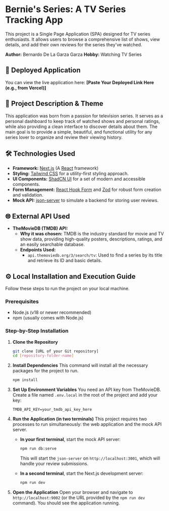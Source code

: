 # Bernie's Series: A TV Series Tracking App

This project is a Single Page Application (SPA) designed for TV series enthusiasts. It allows users to browse a comprehensive list of shows, view details, and add their own reviews for the series they've watched.

**Author:** Bernardo De La Garza Garza
**Hobby:** Watching TV Series

## 🚀 Deployed Application

You can view the live application here: **[Paste Your Deployed Link Here (e.g., from Vercel)]**

## 📝 Project Description & Theme

This application was born from a passion for television series. It serves as a personal dashboard to keep track of watched shows and personal ratings, while also providing a clean interface to discover details about them. The main goal is to provide a simple, beautiful, and functional utility for any series lover to organize and review their viewing history.

## 🛠️ Technologies Used

*   **Framework:** [Next.js](https://nextjs.org/) (A [React](https://reactjs.org/) framework)
*   **Styling:** [Tailwind CSS](https://tailwindcss.com/) for a utility-first styling approach.
*   **UI Components:** [ShadCN UI](https://ui.shadcn.com/) for a set of modern and accessible components.
*   **Form Management:** [React Hook Form](https://react-hook-form.com/) and [Zod](https://zod.dev/) for robust form creation and validation.
*   **Mock API:** [json-server](https://github.com/typicode/json-server) to simulate a backend for storing user reviews.

## 🌐 External API Used

*   **TheMovieDB (TMDB) API:**
    *   **Why it was chosen:** TMDB is the industry standard for movie and TV show data, providing high-quality posters, descriptions, ratings, and an easily searchable database.
    *   **Endpoints Used:**
        *   `api.themoviedb.org/3/search/tv`: Used to find a series by its title and retrieve its ID and basic details.

## ⚙️ Local Installation and Execution Guide

Follow these steps to run the project on your local machine.

### Prerequisites

*   Node.js (v18 or newer recommended)
*   npm (usually comes with Node.js)

### Step-by-Step Installation

1.  **Clone the Repository**
    ```bash
    git clone [URL of your Git repository]
    cd [repository-folder-name]
    ```

2.  **Install Dependencies**
    This command will install all the necessary packages for the project to run.
    ```bash
    npm install
    ```

3.  **Set Up Environment Variables**
    You need an API key from TheMovieDB. Create a file named `.env.local` in the root of the project and add your key:
    ```
    TMDB_API_KEY=your_tmdb_api_key_here
    ```

4.  **Run the Application (in two terminals)**
    This project requires two processes to run simultaneously: the web application and the mock API server.

    *   **In your first terminal**, start the mock API server:
        ```bash
        npm run db:serve
        ```
        This will start the `json-server` on `http://localhost:3001`, which will handle your review submissions.

    *   **In a second terminal**, start the Next.js development server:
        ```bash
        npm run dev
        ```

5.  **Open the Application**
    Open your browser and navigate to `http://localhost:9002` (or the URL provided by the `npm run dev` command). You should see the application running.

